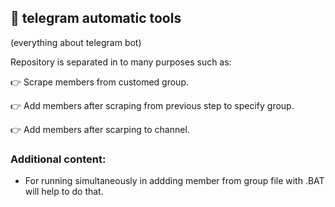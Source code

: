 ## :bookmark_tabs: telegram automatic tools
(everything about telegram bot)

Repository is separated in to many purposes such as: 

:point_right: Scrape members from customed group.

:point_right: Add members after scraping from previous step to specify group.

:point_right: Add members after scarping to channel.

### Additional content:

- For running simultaneously in addding member from group file with .BAT will help to do that.
